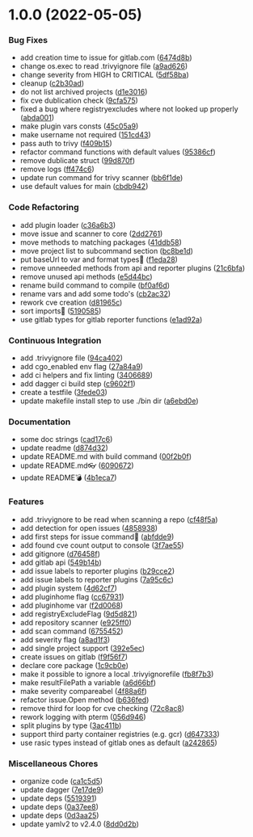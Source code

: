 # 1.0.0 (2022-05-05)


### Bug Fixes

* add creation time to issue for gitlab.com ([6474d8b](https://gitlab.com/jstang/rasic/commit/6474d8bd52a3438293375b0ea280a86a3598be21))
* change os.exec to read .trivyignore file ([a9ad626](https://gitlab.com/jstang/rasic/commit/a9ad626b7a5dc94932927d8c3beb4250beaad174))
* change severity from HIGH to CRITICAL ([5df58ba](https://gitlab.com/jstang/rasic/commit/5df58ba732e5d3a72d9237bad31a478f446fd9a7))
* cleanup ([c2b30ad](https://gitlab.com/jstang/rasic/commit/c2b30adfc3dc8271f320db36650fdab1bcbab6b2))
* do not list archived projects ([d1e3016](https://gitlab.com/jstang/rasic/commit/d1e3016ccf13b752b03911530ab5df79be58431e))
* fix cve dublication check ([9cfa575](https://gitlab.com/jstang/rasic/commit/9cfa575399467771b6763f4e9a0d2f300f0c1565))
* fixed a bug where registryexcludes where not looked up properly ([abda001](https://gitlab.com/jstang/rasic/commit/abda0012dbbd0d9d1e3b1763bce7b91628173d1f))
* make plugin vars consts ([45c05a9](https://gitlab.com/jstang/rasic/commit/45c05a9225d442da538db05aabc1213bfbfaf7ca))
* make username not required ([151cd43](https://gitlab.com/jstang/rasic/commit/151cd43d295c1eb5f32c0f929ff27394a27ea6b1))
* pass auth to trivy ([f409b15](https://gitlab.com/jstang/rasic/commit/f409b150d29994e59d0e99790e7d821f5735be5f))
* refactor command functions with default values ([95386cf](https://gitlab.com/jstang/rasic/commit/95386cf19d0efd8a996e62b77088b0fda8b241e8))
* remove dublicate struct ([99d870f](https://gitlab.com/jstang/rasic/commit/99d870fc4ccc782df471351072228dc0da3504dc))
* remove logs ([ff474c6](https://gitlab.com/jstang/rasic/commit/ff474c6ac8835a27bdc189263ea235a98904c3c3))
* update run command for trivy scanner ([bb6f1de](https://gitlab.com/jstang/rasic/commit/bb6f1de84a98932ae2954661632d1f16734b30f9))
* use default values for main ([cbdb942](https://gitlab.com/jstang/rasic/commit/cbdb9420aca06303e205c0b1fb1939f6926c7691))


### Code Refactoring

* add plugin loader ([c36a6b3](https://gitlab.com/jstang/rasic/commit/c36a6b31498b76e124135a8f74e3343bca530565))
* move issue and scanner to core ([2dd2761](https://gitlab.com/jstang/rasic/commit/2dd2761a58b35545310865779d5bbd356348d8c2))
* move methods to matching packages ([41ddb58](https://gitlab.com/jstang/rasic/commit/41ddb58a89c48b1369b2cd6fdfe93bcb4bf114b1))
* move project list to subcommand section ([bc8be1d](https://gitlab.com/jstang/rasic/commit/bc8be1d5b97f5ffd54b0873c728c3907b4b71cf6))
* put baseUrl to var and format types🚆 ([f1eda28](https://gitlab.com/jstang/rasic/commit/f1eda2856c3da62e5afc09ea31eb8950f38885d6))
* remove unneeded methods from api and reporter plugins ([21c6bfa](https://gitlab.com/jstang/rasic/commit/21c6bfa92aea9777acb62b34c3768254ea509ae9))
* remove unused api methods ([e5d44bc](https://gitlab.com/jstang/rasic/commit/e5d44bc8d5b859e7b73d5cb23401b0794682d4b6))
* rename build command to compile ([bf0af6d](https://gitlab.com/jstang/rasic/commit/bf0af6d6764c800453c61f422069f40f5f2e2239))
* rename vars and add some todo's ([cb2ac32](https://gitlab.com/jstang/rasic/commit/cb2ac32353e84e4c9517048e883972acc1b19dad))
* rework cve creation ([d81965c](https://gitlab.com/jstang/rasic/commit/d81965c49934654dce84c65a88a2e7e802a58c66))
* sort imports🏹 ([5190585](https://gitlab.com/jstang/rasic/commit/51905856e422ef5cf52cb35b057ab73930ee3cc1))
* use gitlab types for gitlab reporter functions ([e1ad92a](https://gitlab.com/jstang/rasic/commit/e1ad92a6bf073cf4246ef7cb0feb60a3f8321da9))


### Continuous Integration

* add .trivyignore file ([94ca402](https://gitlab.com/jstang/rasic/commit/94ca402c707313320b471d48dc7702007c0b85e9))
* add cgo_enabled env flag ([27a84a9](https://gitlab.com/jstang/rasic/commit/27a84a9dc6ef56c5409553484187fb7cb68a4dc5))
* add ci helpers and fix linting ([3406689](https://gitlab.com/jstang/rasic/commit/340668921503b6e8792ae25989520462797fb250))
* add dagger ci build step ([c9602f1](https://gitlab.com/jstang/rasic/commit/c9602f11cf2f52bd863ef72c82f588667dd3a890))
* create a testfile ([3fede03](https://gitlab.com/jstang/rasic/commit/3fede034432dd5bf7a96eb458d63875efcbb40f2))
* update makefile install step to use ./bin dir ([a6ebd0e](https://gitlab.com/jstang/rasic/commit/a6ebd0e3572496d43eb39ae05f79eee63fbe8c0e))


### Documentation

* some doc strings ([cad17c6](https://gitlab.com/jstang/rasic/commit/cad17c627d63b8b70add5fc3481b2ea1ef72c4fd))
* update readme ([d874d32](https://gitlab.com/jstang/rasic/commit/d874d32e293b61d2bca441824206238c2b988f40))
* update README.md with build command ([00f2b0f](https://gitlab.com/jstang/rasic/commit/00f2b0f16c814f8141f9d312c561acc3d4383dc6))
* update README.md👓 ([6090672](https://gitlab.com/jstang/rasic/commit/60906723411bb21179416fd8aaa6b4f32b9a8df1))
* update README💣 ([4b1eca7](https://gitlab.com/jstang/rasic/commit/4b1eca7261e38c64dc55a293f08ab0f6f8b6af7c))


### Features

* add .trivyignore to be read when scanning a repo ([cf48f5a](https://gitlab.com/jstang/rasic/commit/cf48f5a93d6657a82b9c022e2175b53d4c1c68f0))
* add detection for open issues ([4858938](https://gitlab.com/jstang/rasic/commit/485893870f3c28105f05f43610d34b3b40424176))
* add first steps for issue command🌛 ([abfdde9](https://gitlab.com/jstang/rasic/commit/abfdde98ebd809f7ca1ca14bdb791bafafa125fb))
* add found cve count output to console ([3f7ae55](https://gitlab.com/jstang/rasic/commit/3f7ae55d6b524326c5f58b2f628888a9ff6795aa))
* add gitignore ([d76458f](https://gitlab.com/jstang/rasic/commit/d76458f409373dd47914e24465905d2761263944))
* add gitlab api ([549b14b](https://gitlab.com/jstang/rasic/commit/549b14b27fb1e539e103cae11a7b954aff1930b3))
* add issue labels to reporter plugins ([b29cce2](https://gitlab.com/jstang/rasic/commit/b29cce2e7c2ef69929732c2b89d4c0344787fd52))
* add issue labels to reporter plugins ([7a95c6c](https://gitlab.com/jstang/rasic/commit/7a95c6cfbd376d9b0f49c5c3ecc9b33be042a4f8))
* add plugin system ([4d62cf7](https://gitlab.com/jstang/rasic/commit/4d62cf7260d5330f7e91b040ff6f3de60539296b))
* add pluginhome flag ([cc67931](https://gitlab.com/jstang/rasic/commit/cc6793189f43300893dd16f9468256dce3b95607))
* add pluginhome var ([f2d0068](https://gitlab.com/jstang/rasic/commit/f2d00688532c35bbd99dd12416b081ee09daa24d))
* add registryExcludeFlag ([9d5d821](https://gitlab.com/jstang/rasic/commit/9d5d82104297ef6495c75a473761719a2f350ed0))
* add repository scanner ([e925ff0](https://gitlab.com/jstang/rasic/commit/e925ff0db428ac52943c2e74ebc75bb71cc7376d))
* add scan command ([6755452](https://gitlab.com/jstang/rasic/commit/6755452d4e2183d1c1b382df06a327b7b01a1b29))
* add severity flag ([a8ad1f3](https://gitlab.com/jstang/rasic/commit/a8ad1f34bb9d6cdfbd23d3331334c8a261b1f903))
* add single project support ([392e5ec](https://gitlab.com/jstang/rasic/commit/392e5eca898ed27b5527b37352a2cea39471ab10))
* create issues on gitlab ([f9f56f7](https://gitlab.com/jstang/rasic/commit/f9f56f753e14b09a324c5a863a13125361488555))
* declare core package ([1c9cb0e](https://gitlab.com/jstang/rasic/commit/1c9cb0ecd9dd08b9c08cff55f18c484289657530))
* make it possible to ignore a local .trivyignorefile ([fb8f7b3](https://gitlab.com/jstang/rasic/commit/fb8f7b3372341950d3a734070e43796e9c835492))
* make resultFilePath a variable ([a6d66bf](https://gitlab.com/jstang/rasic/commit/a6d66bf16f746176073e8b66309d9cd1038995ea))
* make severity compareabel ([4f88a6f](https://gitlab.com/jstang/rasic/commit/4f88a6f7139407b6f0a2d9e1fb885eb0e5868d93))
* refactor issue.Open method ([b636fed](https://gitlab.com/jstang/rasic/commit/b636fed74a4919a1601e5435303ffaedda212857))
* remove third for loop for cve checking ([72c8ac8](https://gitlab.com/jstang/rasic/commit/72c8ac821d550dc0ebead4b9a892e58a267e9d4c))
* rework logging with pterm ([056d946](https://gitlab.com/jstang/rasic/commit/056d946e621e5c28e4058d44462f419a9477d113))
* split plugins by type ([3ac411b](https://gitlab.com/jstang/rasic/commit/3ac411b6985b1708554e12c2caaba42c078ea509))
* support third party container registries (e.g. gcr) ([d647333](https://gitlab.com/jstang/rasic/commit/d6473335625993c0c58c47304249251eeedd8889))
* use rasic types instead of gitlab ones as default ([a242865](https://gitlab.com/jstang/rasic/commit/a242865fe37ebb8e860ac3a539899c607034f831))


### Miscellaneous Chores

* organize code ([ca1c5d5](https://gitlab.com/jstang/rasic/commit/ca1c5d5bb2235eef453378892c4bb964a0f8a35e))
* update dagger ([7e17de9](https://gitlab.com/jstang/rasic/commit/7e17de9173b1ffc0a251341fc5f5a0aff99d83b0))
* update deps ([5519391](https://gitlab.com/jstang/rasic/commit/5519391fa851730b8aa49de599465c7052e5e5ec))
* update deps ([0a37ee8](https://gitlab.com/jstang/rasic/commit/0a37ee8e4783e76429ea0aa54692b3018505dacf))
* update deps ([0d3aa25](https://gitlab.com/jstang/rasic/commit/0d3aa25677970e368c6dab7ba0c9ea150c74eb0e))
* update yamlv2 to v2.4.0 ([8dd0d2b](https://gitlab.com/jstang/rasic/commit/8dd0d2b5582b0486c2bec3e1c47de7e9185e3cda))
